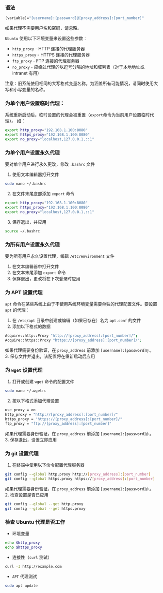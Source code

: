 ### 语法
```bash
[variable]="[username]:[password]@[proxy_address]:[port_number]"
```

如果代理不需要用户名和密码，请忽略。

`Ubuntu` 使用以下环境变量来设置这些参数：
- `http_proxy` - HTTP 连接的代理服务器
- `https_proxy` - HTTPS 连接的代理服务器
- `ftp_proxy` - FTP 连接的代理服务器
- `no_proxy` - 应绕过代理的以逗号分隔的地址和域列表（对于本地地址或 intranet 有用）

注意：旧系统使用相同的大写格式变量名称。为涵盖所有可能情况，请同时使用大写和小写变量的名称。

### 为单个用户设置临时代理：
系统重新启动后，临时设置的代理会被重置（`export`命令为当前用户设置临时代理）。
如：
```bash
export http_proxy="192.168.1.100:8080"
export https_proxy="192.168.1.100:8080"
export no_proxy="localhost,127.0.0.1,::1"
```

### 为单个用户设置永久代理
要对单个用户进行永久更改，修改 `.bashrc` 文件
1. 使用文本编辑器打开文件
```bash
sudo nano ~/.bashrc
```

2. 在文件末尾底部添加 `export` 命令
```bash
export http_proxy="192.168.1.100:8080"
export https_proxy="192.168.1.100:8080"
export no_proxy="localhost,127.0.0.1,::1"
```

3. 保存退出，并应用
```bash
source ~/.bashrc
```

### 为所有用户设置永久代理
要为所有用户永久设置代理，编辑 `/etc/environment` 文件
1. 在文本编辑器中打开文件
2. 在文本末尾添加 `export` 命令
3. 保存退出，更改将在下次登录时应用

### 为 APT 设置代理
`apt` 命令在某些系统上由于不使用系统环境变量需要单独的代理配置文件。要设置 `apt` 的代理：
1. 在 `/etc/apt` 目录中创建或编辑（如果已存在）名为 `apt.conf` 的文件
2. 添加以下格式的数据
```bash
Acquire::http::Proxy "http://[proxy_address]:[port_number]/";
Acquire::https::Proxy "https://[proxy_address]:[port_number]/";
```
如果代理需要身份验证，在 `proxy_address` 前添加 `[username]:[password]@` 。
3. 保存文件并退出，该配置将在重新启动后应用

### 为 `wget` 设置代理
1. 打开或创建 `wget` 命令的配置文件
```bash
sudo nano ~/.wgetrc
```

2. 按以下格式添加代理设置
```bash
use_proxy = on
http_proxy = "http://[proxy_address]:[port_number]/"
https_proxy = "https://[proxy_address]:[port_number]/"
ftp_proxy = "ftp://[proxy_address]:[port_number]"
```
如果代理需要身份验证，在 `proxy_address` 前添加 `[username]:[password]@` 。
3. 保存退出，设置立即应用

### 为 git 设置代理
1. 在终端中使用以下命令配置代理服务器
```bash
git config --global http.proxy http://[proxy_address]:[port_number]
git config --global https.proxy https://[proxy_address]:[port_number]
```
如果代理需要身份验证，在 `proxy_address` 前添加 `[username]:[password]@` 。
2. 检查设置是否已应用
```bash
git config --global --get http.proxy
git config --global --get https.proxy
```


### 检查 Ubuntu 代理是否工作
- 环境变量
```bash
echo $http_proxy
echo $https_proxy
```

- 连接性（`curl` 测试）
```bash
curl -I http://example.com
```

- `APT` 代理测试
```bash
sudo apt update
```
